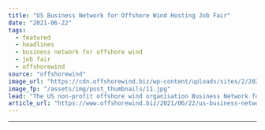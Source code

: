 ```yaml
---
title: "US Business Network for Offshore Wind Hosting Job Fair"
date: "2021-06-22"
tags: 
  - featured
  - headlines
  - business network for offshore wind
  - job fair
  - offshorewind
source: "offshorewind"
image_url: "https://cdn.offshorewind.biz/wp-content/uploads/sites/2/2020/10/23092733/Vineyard-Wind-Reveals-New-York-Bid-Details.jpg"
image_fp: "/assets/img/post_thumbnails/11.jpg"
lead: "The US non-profit offshore wind organisation Business Network for Offshore Wind is hosting a"
article_url: "https://www.offshorewind.biz/2021/06/22/us-business-network-for-offshore-wind-hosting-job-fair/"
---
```


---
